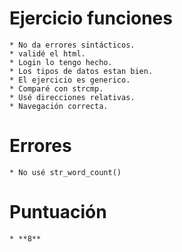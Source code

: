 # Ejercicio funciones

    * No da errores sintácticos.
    * validé el html.
    * Login lo tengo hecho.
    * Los tipos de datos estan bien.
    * El ejercicio es generico.
    * Comparé con strcmp.
    * Usé direcciones relativas.
    * Navegación correcta.

# Errores
    * No usé str_word_count()

# Puntuación
    * **8**